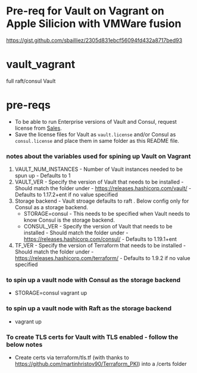 # Pre-req for Vault on Vagrant on Apple Silicion with VMWare fusion
https://gist.github.com/sbailliez/2305d831ebcf56094fd432a8717bed93

# vault_vagrant
full raft/consul Vault

# pre-reqs
- To be able to run Enterprise versions of Vault and Consul, request license from [Sales](https://www.hashicorp.com/contact-sales?interest=vault).
- Save the license files for Vault as `vault.license` and/or Consul as `consul.license` and place them in same folder as this README file.

### notes about the variables used for spining up Vault on Vagrant
1. VAULT_NUM_INSTANCES - Number of Vault instances needed to be spun up - Defaults to 1
2. VAULT_VER - Specify the version of Vault that needs to be installed - Should match the folder under - https://releases.hashicorp.com/vault/ - Defaults to 1.17.2+ent if no value specified
3. Storage backend - Vault stroage defaults to raft . Below config only for Consul as a storage backend.
   - STORAGE=consul - This needs to be specified when Vault needs to know Consul is the storage backend. 
   - CONSUL_VER - Specify the version of Vault that needs to be installed - Should match the folder under - https://releases.hashicorp.com/consul/ - Defaults to 1.19.1+ent
4. TF_VER - Specify the version of Terraform that needs to be installed - Should match the folder under - https://releases.hashicorp.com/terraform/ - Defaults to 1.9.2 if no value specified

### to spin up a vault node with Consul as the storage backend
- STORAGE=consul vagrant up

### to spin up a vault node with Raft as the storage backend
- vagrant up

### To create TLS certs for Vault with TLS enabled - follow the below notes
- Create certs via terraform/tls.tf (with thanks to https://github.com/martinhristov90/Terraform_PKI) into a /certs folder
